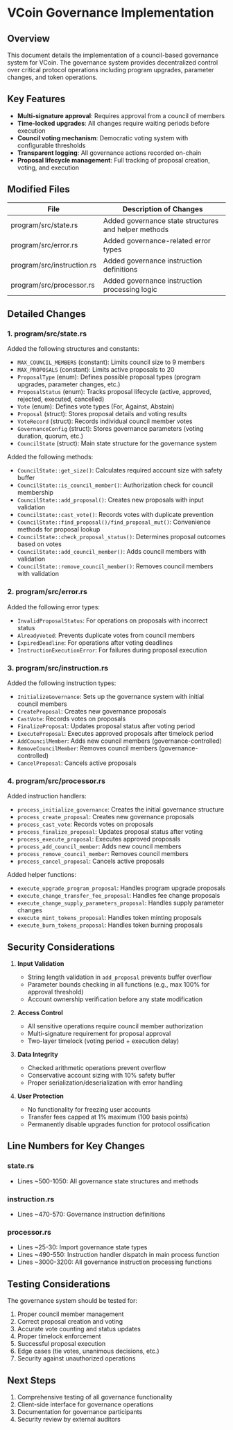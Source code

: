 # VCoin Governance Implementation

## Overview

This document details the implementation of a council-based governance system for VCoin. The governance system provides decentralized control over critical protocol operations including program upgrades, parameter changes, and token operations.

## Key Features

- **Multi-signature approval**: Requires approval from a council of members
- **Time-locked upgrades**: All changes require waiting periods before execution
- **Council voting mechanism**: Democratic voting system with configurable thresholds
- **Transparent logging**: All governance actions recorded on-chain
- **Proposal lifecycle management**: Full tracking of proposal creation, voting, and execution

## Modified Files

| File                    | Description of Changes                                      |
|-------------------------|-------------------------------------------------------------|
| program/src/state.rs    | Added governance state structures and helper methods        |
| program/src/error.rs    | Added governance-related error types                        |
| program/src/instruction.rs | Added governance instruction definitions                 |
| program/src/processor.rs | Added governance instruction processing logic              |

## Detailed Changes

### 1. program/src/state.rs

Added the following structures and constants:

- `MAX_COUNCIL_MEMBERS` (constant): Limits council size to 9 members
- `MAX_PROPOSALS` (constant): Limits active proposals to 20
- `ProposalType` (enum): Defines possible proposal types (program upgrades, parameter changes, etc.)
- `ProposalStatus` (enum): Tracks proposal lifecycle (active, approved, rejected, executed, cancelled)
- `Vote` (enum): Defines vote types (For, Against, Abstain)
- `Proposal` (struct): Stores proposal details and voting results
- `VoteRecord` (struct): Records individual council member votes
- `GovernanceConfig` (struct): Stores governance parameters (voting duration, quorum, etc.)
- `CouncilState` (struct): Main state structure for the governance system

Added the following methods:

- `CouncilState::get_size()`: Calculates required account size with safety buffer
- `CouncilState::is_council_member()`: Authorization check for council membership
- `CouncilState::add_proposal()`: Creates new proposals with input validation
- `CouncilState::cast_vote()`: Records votes with duplicate prevention
- `CouncilState::find_proposal()/find_proposal_mut()`: Convenience methods for proposal lookup
- `CouncilState::check_proposal_status()`: Determines proposal outcomes based on votes
- `CouncilState::add_council_member()`: Adds council members with validation
- `CouncilState::remove_council_member()`: Removes council members with validation

### 2. program/src/error.rs

Added the following error types:

- `InvalidProposalStatus`: For operations on proposals with incorrect status
- `AlreadyVoted`: Prevents duplicate votes from council members
- `ExpiredDeadline`: For operations after voting deadlines
- `InstructionExecutionError`: For failures during proposal execution

### 3. program/src/instruction.rs

Added the following instruction types:

- `InitializeGovernance`: Sets up the governance system with initial council members
- `CreateProposal`: Creates new governance proposals
- `CastVote`: Records votes on proposals
- `FinalizeProposal`: Updates proposal status after voting period
- `ExecuteProposal`: Executes approved proposals after timelock period
- `AddCouncilMember`: Adds new council members (governance-controlled)
- `RemoveCouncilMember`: Removes council members (governance-controlled)
- `CancelProposal`: Cancels active proposals

### 4. program/src/processor.rs

Added instruction handlers:

- `process_initialize_governance`: Creates the initial governance structure
- `process_create_proposal`: Creates new governance proposals
- `process_cast_vote`: Records votes on proposals
- `process_finalize_proposal`: Updates proposal status after voting
- `process_execute_proposal`: Executes approved proposals
- `process_add_council_member`: Adds new council members
- `process_remove_council_member`: Removes council members
- `process_cancel_proposal`: Cancels active proposals

Added helper functions:

- `execute_upgrade_program_proposal`: Handles program upgrade proposals
- `execute_change_transfer_fee_proposal`: Handles fee change proposals
- `execute_change_supply_parameters_proposal`: Handles supply parameter changes
- `execute_mint_tokens_proposal`: Handles token minting proposals
- `execute_burn_tokens_proposal`: Handles token burning proposals

## Security Considerations

1. **Input Validation**
   - String length validation in `add_proposal` prevents buffer overflow
   - Parameter bounds checking in all functions (e.g., max 100% for approval threshold)
   - Account ownership verification before any state modification

2. **Access Control**
   - All sensitive operations require council member authorization
   - Multi-signature requirement for proposal approval
   - Two-layer timelock (voting period + execution delay)

3. **Data Integrity**
   - Checked arithmetic operations prevent overflow
   - Conservative account sizing with 10% safety buffer
   - Proper serialization/deserialization with error handling

4. **User Protection**
   - No functionality for freezing user accounts
   - Transfer fees capped at 1% maximum (100 basis points)
   - Permanently disable upgrades function for protocol ossification

## Line Numbers for Key Changes

### state.rs
- Lines ~500-1050: All governance state structures and methods

### instruction.rs
- Lines ~470-570: Governance instruction definitions

### processor.rs
- Lines ~25-30: Import governance state types
- Lines ~490-550: Instruction handler dispatch in main process function
- Lines ~3000-3200: All governance instruction processing functions

## Testing Considerations

The governance system should be tested for:

1. Proper council member management
2. Correct proposal creation and voting
3. Accurate vote counting and status updates
4. Proper timelock enforcement
5. Successful proposal execution
6. Edge cases (tie votes, unanimous decisions, etc.)
7. Security against unauthorized operations

## Next Steps

1. Comprehensive testing of all governance functionality
2. Client-side interface for governance operations
3. Documentation for governance participants
4. Security review by external auditors 